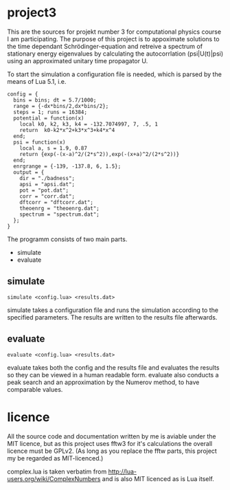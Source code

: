 project3
========

This are the sources for projekt number 3 for computational physics course I am participating.
The purpose of this project is to appoximate solutions to the time dependant Schrödinger-equation
and retreive a spectrum of stationary energy eigenvalues by calculating the autocorrlation
    (psi|U(t)|psi)
using an approximated unitary time propagator U.


To start the simulation a configuration file is needed, which is parsed by the means of Lua 5.1, i.e.

    config = {
      bins = bins; dt = 5.7/1000;
      range = {-dx*bins/2,dx*bins/2};
      steps = 1; runs = 16384;
      potential = function(x)
        local k0, k2, k3, k4 = -132.7074997, 7, .5, 1
        return  k0-k2*x^2+k3*x^3+k4*x^4
      end;
      psi = function(x)
        local a, s = 1.9, 0.87
        return {exp(-(x-a)^2/(2*s^2)),exp(-(x+a)^2/(2*s^2))}
      end;
      enrgrange = {-139, -137.8, 6, 1.5};
      output = {
        dir = "./badness";
        apsi = "apsi.dat";
        pot = "pot.dat";
        corr = "corr.dat";
        dftcorr = "dftcorr.dat";
        theoenrg = "theoenrg.dat";
        spectrum = "spectrum.dat";
      };
    }


The programm consists of two main parts.
* simulate
* evaluate

simulate
--------

    simulate <config.lua> <results.dat>
    
simulate takes a configuration file and runs the simulation according to the specified parameters.
The results are written to the results file afterwards.

evaluate
--------

    evaluate <config.lua> <results.dat>

evaluate takes both the config and the results file and evaluates the results so they can be viewed
in a human readable form. evaluate also conducts a peak search and an approximation by the Numerov method,
to have comparable values.

licence
=======

All the source code and documentation written by me is aviable under the MIT licence, but as this project 
uses fftw3 for it's calculations the overall licence must be GPLv2. (As long as you replace the fftw
parts, this project my be regarded as MIT-licenced.)

complex.lua is taken verbatim from http://lua-users.org/wiki/ComplexNumbers and is also MIT licenced as
is Lua itself.